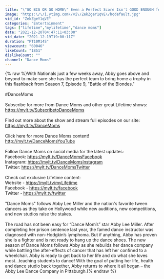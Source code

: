 ```yaml
---
title: "\"GO BIG OR GO HOME\" Even a Perfect Score Isn't GOOD ENOUGH for Abby (S7 Flashback) | Dance Moms"
image: "https:\/\/i.ytimg.com\/vi\/ZekZgeY1qVE\/hqdefault.jpg"
vid_id: "ZekZgeY1qVE"
categories: "Entertainment"
tags: ["lifetime","mylifetime","dance moms"]
date: "2021-12-20T04:47:11+03:00"
vid_date: "2021-12-19T19:00:11Z"
duration: "PT10M14S"
viewcount: "60046"
likeCount: "1851"
dislikeCount: ""
channel: "Dance Moms"
---
```

{% raw %}With Nationals just a few weeks away, Abby goes above and beyond to make sure she has the perfect team to bring home a trophy in this flashback from Season 7, Episode 9, &quot;Battle of the Blondes.&quot;<br /><br />#DanceMoms<br /><br />Subscribe for more from Dance Moms and other great Lifetime shows:<br /><a rel="nofollow" target="blank" href="https://mylt.tv/SubscribetoDanceMoms">https://mylt.tv/SubscribetoDanceMoms</a><br /><br />Find out more about the show and stream full episodes on our site:<br /><a rel="nofollow" target="blank" href="https://mylt.tv/DanceMoms">https://mylt.tv/DanceMoms</a><br /><br />Click here for more Dance Moms content! <a rel="nofollow" target="blank" href="http://mylt.tv/DanceMomsYouTube">http://mylt.tv/DanceMomsYouTube</a><br /><br />Follow Dance Moms on social media for the latest updates:<br />Facebook: <a rel="nofollow" target="blank" href="https://mylt.tv/DanceMomsFacebook">https://mylt.tv/DanceMomsFacebook</a><br />Instagram: <a rel="nofollow" target="blank" href="https://mylt.tv/DanceMomsInstagram">https://mylt.tv/DanceMomsInstagram</a><br />Twitter: <a rel="nofollow" target="blank" href="https://mylt.tv/DanceMomsTwitter">https://mylt.tv/DanceMomsTwitter</a><br /><br />Check out exclusive Lifetime content:<br />Website - <a rel="nofollow" target="blank" href="https://mylt.tv/myLifetime">https://mylt.tv/myLifetime</a><br />Facebook - <a rel="nofollow" target="blank" href="https://mylt.tv/facebook">https://mylt.tv/facebook</a><br />Twitter - <a rel="nofollow" target="blank" href="https://mylt.tv/twitter">https://mylt.tv/twitter</a><br /><br />&quot;Dance Moms&quot; follows Abby Lee Miller and the nation's favorite tween dancers as they take on Hollywood while new auditions, new competitions, and new studios raise the stakes.<br /><br />The road has not been easy for “Dance Mom’s” star Abby Lee Miller. After completing her prison sentence last year, the famed dance instructor was diagnosed with non-Hodgkin’s lymphoma. But if anything, Abby has proven she is a fighter and is not ready to hang up the dance shoes. The new season of Dance Moms follows Abby as she rebuilds her dance company while battling the after-effects of cancer that has left her confined to a wheelchair. Abby is ready to get back to her life and do what she loves most…teaching students to dance! With the goal of putting her life, health and dance studio back together, Abby returns to where it all began – the Abby Lee Dance Company in Pittsburgh.{% endraw %}

